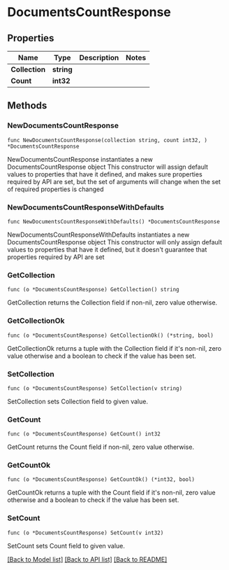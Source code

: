 # DocumentsCountResponse

## Properties

Name | Type | Description | Notes
------------ | ------------- | ------------- | -------------
**Collection** | **string** |  | 
**Count** | **int32** |  | 

## Methods

### NewDocumentsCountResponse

`func NewDocumentsCountResponse(collection string, count int32, ) *DocumentsCountResponse`

NewDocumentsCountResponse instantiates a new DocumentsCountResponse object
This constructor will assign default values to properties that have it defined,
and makes sure properties required by API are set, but the set of arguments
will change when the set of required properties is changed

### NewDocumentsCountResponseWithDefaults

`func NewDocumentsCountResponseWithDefaults() *DocumentsCountResponse`

NewDocumentsCountResponseWithDefaults instantiates a new DocumentsCountResponse object
This constructor will only assign default values to properties that have it defined,
but it doesn't guarantee that properties required by API are set

### GetCollection

`func (o *DocumentsCountResponse) GetCollection() string`

GetCollection returns the Collection field if non-nil, zero value otherwise.

### GetCollectionOk

`func (o *DocumentsCountResponse) GetCollectionOk() (*string, bool)`

GetCollectionOk returns a tuple with the Collection field if it's non-nil, zero value otherwise
and a boolean to check if the value has been set.

### SetCollection

`func (o *DocumentsCountResponse) SetCollection(v string)`

SetCollection sets Collection field to given value.


### GetCount

`func (o *DocumentsCountResponse) GetCount() int32`

GetCount returns the Count field if non-nil, zero value otherwise.

### GetCountOk

`func (o *DocumentsCountResponse) GetCountOk() (*int32, bool)`

GetCountOk returns a tuple with the Count field if it's non-nil, zero value otherwise
and a boolean to check if the value has been set.

### SetCount

`func (o *DocumentsCountResponse) SetCount(v int32)`

SetCount sets Count field to given value.



[[Back to Model list]](../README.md#documentation-for-models) [[Back to API list]](../README.md#documentation-for-api-endpoints) [[Back to README]](../README.md)


